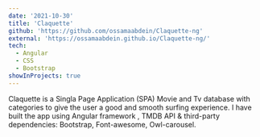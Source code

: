 ```yaml
---
date: '2021-10-30'
title: 'Claquette'
github: 'https://github.com/ossamaabdein/Claquette-ng'
external: 'https://ossamaabdein.github.io/Claquette-ng/'
tech:
  - Angular
  - CSS
  - Bootstrap
showInProjects: true
---
```


Claquette is a Singla Page Application (SPA) Movie and Tv database with categories to give the user a good and smooth surfing experience.
I have built the app using Angular framework , TMDB API & third-party dependencies: Bootstrap, Font-awesome, Owl-carousel.
